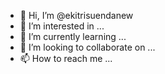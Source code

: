 - 👋 Hi, I’m @ekitrisuendanew
- 👀 I’m interested in ...
- 🌱 I’m currently learning ...
- 💞️ I’m looking to collaborate on ...
- 📫 How to reach me ...

<!---
ekitrisuendanew/ekitrisuendanew is a ✨ special ✨ repository because its `README.md` (this file) appears on your GitHub profile.
You can click the Preview link to take a look at your changes.
--->
